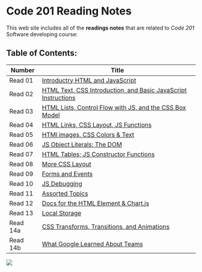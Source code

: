 # Code 201 Reading Notes
This web site includes all of the **readings notes** that are related to *Code 201* Software developing course:

## Table of Contents: 


| Number  | Title                            |
|---------|----------------------------------|
| Read 01 | [Introductry HTML and JavaScript](class-01.md) |
| Read 02 | [HTML Text, CSS Introduction, and Basic JavaScript Instructions](class-02.md) |
| Read 03 | [HTML Lists, Control Flow with JS, and the CSS Box Model](class-03.md) |
| Read 04 | [HTML Links, CSS Layout, JS Functions]() |
| Read 05 | [HTMl images, CSS Colors & Text]() |
| Read 06 | [JS Object Literals; The DOM]() |
| Read 07 | [HTML Tables; JS Constructor Functions]() |
| Read 08 | [More CSS Layout]() |
| Read 09 | [Forms and Events]() |
| Read 10| [JS Debugging]() |
| Read 11 | [Assorted Topics]() |
| Read 12 | [Docs for the HTML Element & Chart.js]() |
| Read 13 | [Local Storage]() |
| Read 14a| [CSS Transforms, Transitions, and Animations]() |
| Read 14b | [What Google Learned About Teams]() |
  
  
  
![](https://blog.newrelic.com/wp-content/uploads/good-programmer-banner-final.jpg)
